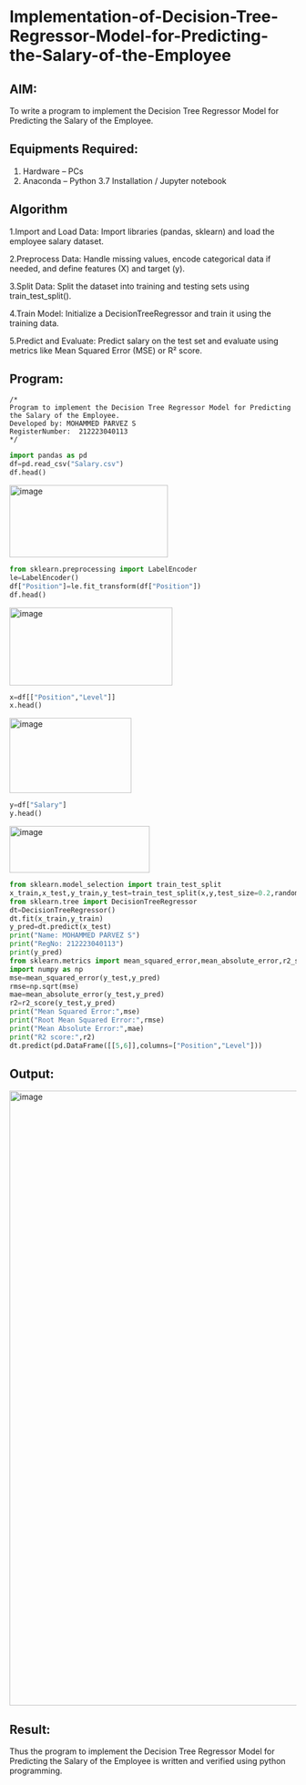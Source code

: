 # Implementation-of-Decision-Tree-Regressor-Model-for-Predicting-the-Salary-of-the-Employee

## AIM:
To write a program to implement the Decision Tree Regressor Model for Predicting the Salary of the Employee.

## Equipments Required:
1. Hardware – PCs
2. Anaconda – Python 3.7 Installation / Jupyter notebook

## Algorithm
1.Import and Load Data:
Import libraries (pandas, sklearn) and load the employee salary dataset.

2.Preprocess Data:
Handle missing values, encode categorical data if needed, and define features (X) and target (y).

3.Split Data:
Split the dataset into training and testing sets using train_test_split().

4.Train Model:
Initialize a DecisionTreeRegressor and train it using the training data.

5.Predict and Evaluate:
Predict salary on the test set and evaluate using metrics like Mean Squared Error (MSE) or R² score.

## Program:
```
/*
Program to implement the Decision Tree Regressor Model for Predicting the Salary of the Employee.
Developed by: MOHAMMED PARVEZ S
RegisterNumber:  212223040113
*/
```

```python
import pandas as pd
df=pd.read_csv("Salary.csv")
df.head()
```
<img width="278" height="127" alt="image" src="https://github.com/user-attachments/assets/ee173e4c-b82a-413a-8770-3eeddc887a7f" />

```python
from sklearn.preprocessing import LabelEncoder
le=LabelEncoder()
df["Position"]=le.fit_transform(df["Position"])
df.head()
```
<img width="286" height="137" alt="image" src="https://github.com/user-attachments/assets/901e374c-3a33-45f7-a965-aba2aeb3ce02" />

```python
x=df[["Position","Level"]]
x.head()
```
<img width="214" height="132" alt="image" src="https://github.com/user-attachments/assets/70d3cd28-92eb-459d-bb0a-3938326bdf49" />

```python
y=df["Salary"]
y.head()
```
<img width="246" height="82" alt="image" src="https://github.com/user-attachments/assets/026c8ec0-39f5-4fd3-952e-d364ecf47787" />

```python
from sklearn.model_selection import train_test_split
x_train,x_test,y_train,y_test=train_test_split(x,y,test_size=0.2,random_state=100)
from sklearn.tree import DecisionTreeRegressor
dt=DecisionTreeRegressor()
dt.fit(x_train,y_train)
y_pred=dt.predict(x_test)
print("Name: MOHAMMED PARVEZ S")
print("RegNo: 212223040113")
print(y_pred)
from sklearn.metrics import mean_squared_error,mean_absolute_error,r2_score
import numpy as np
mse=mean_squared_error(y_test,y_pred)
rmse=np.sqrt(mse)
mae=mean_absolute_error(y_test,y_pred)
r2=r2_score(y_test,y_pred)
print("Mean Squared Error:",mse)
print("Root Mean Squared Error:",rmse)
print("Mean Absolute Error:",mae)
print("R2 score:",r2)
dt.predict(pd.DataFrame([[5,6]],columns=["Position","Level"]))
```
## Output:
<img width="1920" height="1080" alt="image" src="https://github.com/user-attachments/assets/13aea5bb-b6ed-43f5-8271-fbc662099375" />


## Result:
Thus the program to implement the Decision Tree Regressor Model for Predicting the Salary of the Employee is written and verified using python programming.
